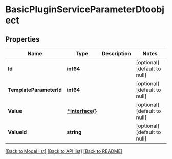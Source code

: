 # BasicPluginServiceParameterDtoobject

## Properties
Name | Type | Description | Notes
------------ | ------------- | ------------- | -------------
**Id** | **int64** |  | [optional] [default to null]
**TemplateParameterId** | **int64** |  | [optional] [default to null]
**Value** | [***interface{}**](interface{}.md) |  | [optional] [default to null]
**ValueId** | **string** |  | [optional] [default to null]

[[Back to Model list]](../README.md#documentation-for-models) [[Back to API list]](../README.md#documentation-for-api-endpoints) [[Back to README]](../README.md)


